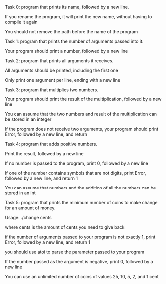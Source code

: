 Task 0: program that prints its name, followed by a new line.

If you rename the program, it will print the new name, without having to compile it again

You should not remove the path before the name of the program



Task 1: program that prints the number of arguments passed into it.

Your program should print a number, followed by a new line



Task 2: program that prints all arguments it receives.

All arguments should be printed, including the first one

Only print one argument per line, ending with a new line



Task 3: program that multiplies two numbers.

Your program should print the result of the multiplication, followed by a new line

You can assume that the two numbers and result of the multiplication can be stored in an integer

If the program does not receive two arguments, your program should print Error, followed by a new line, and return



Task 4:  program that adds positive numbers.

Print the result, followed by a new line

If no number is passed to the program, print 0, followed by a new line

If one of the number contains symbols that are not digits, print Error, followed by a new line, and return 1

You can assume that numbers and the addition of all the numbers can be stored in an int


Task 5: program that prints the minimum number of coins to make change for an amount of money.

Usage: ./change cents

where cents is the amount of cents you need to give back

if the number of arguments passed to your program is not exactly 1, print Error, followed by a new line, and return 1

you should use atoi to parse the parameter passed to your program

If the number passed as the argument is negative, print 0, followed by a new line

You can use an unlimited number of coins of values 25, 10, 5, 2, and 1 cent
